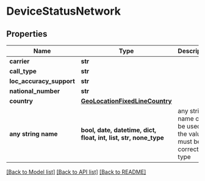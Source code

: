 # DeviceStatusNetwork


## Properties
Name | Type | Description | Notes
------------ | ------------- | ------------- | -------------
**carrier** | **str** |  | [optional] 
**call_type** | **str** |  | [optional] 
**loc_accuracy_support** | **str** |  | [optional] 
**national_number** | **str** |  | [optional] 
**country** | [**GeoLocationFixedLineCountry**](GeoLocationFixedLineCountry.md) |  | [optional] 
**any string name** | **bool, date, datetime, dict, float, int, list, str, none_type** | any string name can be used but the value must be the correct type | [optional]

[[Back to Model list]](../README.md#documentation-for-models) [[Back to API list]](../README.md#documentation-for-api-endpoints) [[Back to README]](../README.md)


